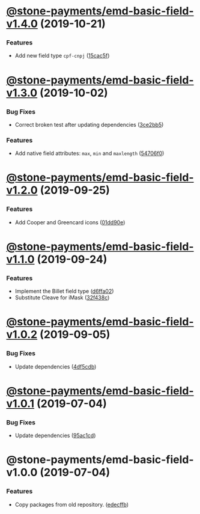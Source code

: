 # [@stone-payments/emd-basic-field-v1.4.0](https://github.com/stone-payments/emerald-web-framework/compare/@stone-payments/emd-basic-field-v1.3.0...@stone-payments/emd-basic-field-v1.4.0) (2019-10-21)


### Features

* Add new field type `cpf-cnpj` ([15cac5f](https://github.com/stone-payments/emerald-web-framework/commit/15cac5f))

# [@stone-payments/emd-basic-field-v1.3.0](https://github.com/stone-payments/emerald-web-framework/compare/@stone-payments/emd-basic-field-v1.2.0...@stone-payments/emd-basic-field-v1.3.0) (2019-10-02)


### Bug Fixes

* Correct broken test after updating dependencies ([3ce2bb5](https://github.com/stone-payments/emerald-web-framework/commit/3ce2bb5))


### Features

* Add native field attributes: `max`, `min` and `maxlength` ([54706f0](https://github.com/stone-payments/emerald-web-framework/commit/54706f0))

# [@stone-payments/emd-basic-field-v1.2.0](https://github.com/stone-payments/emerald-web-framework/compare/@stone-payments/emd-basic-field-v1.1.0...@stone-payments/emd-basic-field-v1.2.0) (2019-09-25)


### Features

* Add Cooper and Greencard icons ([01dd90e](https://github.com/stone-payments/emerald-web-framework/commit/01dd90e))

# [@stone-payments/emd-basic-field-v1.1.0](https://github.com/stone-payments/emerald-web-framework/compare/@stone-payments/emd-basic-field-v1.0.2...@stone-payments/emd-basic-field-v1.1.0) (2019-09-24)


### Features

* Implement the Billet field type ([d6ffa02](https://github.com/stone-payments/emerald-web-framework/commit/d6ffa02))
* Substitute Cleave for iMask ([32f438c](https://github.com/stone-payments/emerald-web-framework/commit/32f438c))

# [@stone-payments/emd-basic-field-v1.0.2](https://github.com/stone-payments/emerald-web-framework/compare/@stone-payments/emd-basic-field-v1.0.1...@stone-payments/emd-basic-field-v1.0.2) (2019-09-05)


### Bug Fixes

* Update dependencies ([4df5cdb](https://github.com/stone-payments/emerald-web-framework/commit/4df5cdb))

# [@stone-payments/emd-basic-field-v1.0.1](https://github.com/stone-payments/emerald-web-framework/compare/@stone-payments/emd-basic-field-v1.0.0...@stone-payments/emd-basic-field-v1.0.1) (2019-07-04)


### Bug Fixes

* Update dependencies ([95ac1cd](https://github.com/stone-payments/emerald-web-framework/commit/95ac1cd))

# @stone-payments/emd-basic-field-v1.0.0 (2019-07-04)


### Features

* Copy packages from old repository. ([edecffb](https://github.com/stone-payments/emerald-web-framework/commit/edecffb))

